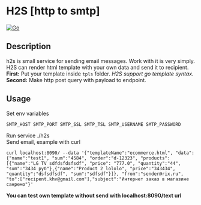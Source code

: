 # H2S [http to smtp]
[![Go](https://github.com/0xdeface/h2s/actions/workflows/go.yml/badge.svg)](https://github.com/0xdeface/h2s/actions/workflows/go.yml)

## Description

h2s is small service for sending email messages. Work with it is very simply.   
H2S can render html template with your own data and send it to recipient.   
**First:** Put your template inside `tpls` folder. _H2S support go template syntax._
**Second:** Make http post query with payload to endpoint.

## Usage

Set env variables

```
SMTP_HOST SMTP_PORT SMTP_SSL SMTP_TSL SMTP_USERNAME SMTP_PASSWORD
```

Run service ./h2s   
Send email, example with curl

```
curl localhost:8090/ --data '{"templateName":"ecommerce.html", "data":{"name":"test1", "sum":"4584", "order":"d-12323", "products":[{"name":"LG TV sdfdsfdsfsdf", "price": "777.0", "quantity":"44", "sum":"3434 руб"},{"name":"Product 2 lololo", "price":"343434", "quantity":"dsfsdfsdf", "sum":"sdfsdf"}]}, "from":"sender@rix.ru", "to":["recipent.khv@gmail.com"],"subject":"Интернет заказ в магазине санремо"}'
```

__You can test own template without send with localhost:8090/text url__




